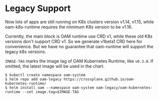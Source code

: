 # Legacy Support

Now lots of apps are still running on K8s clusters version v1.14, v1.15, while oam-k8s-runtime requires the minimum
K8s version to be v1.16.

Currently, the main block is OAM runtime use CRD v1, while these old K8s versions don't support CRD v1.
So we generate v1beta1 CRD here for convenience. But we have no guarantee that oam-runtime will support the
legacy k8s versions. 

`IMAGE-TAG` marks the image tag of OAM Kubernetes Runtime, like `v0.3.0`. If omitted, the latest image will
 be used in the chart.

```
$ kubectl create namespace oam-system
$ helm repo add oam-legacy https://crossplane.github.io/oam-kubernetes-runtime/
$ helm install oam --namespace oam-system oam-legacy/oam-kubernetes-runtime --set image.tag=$IMAGE-TAG
```

